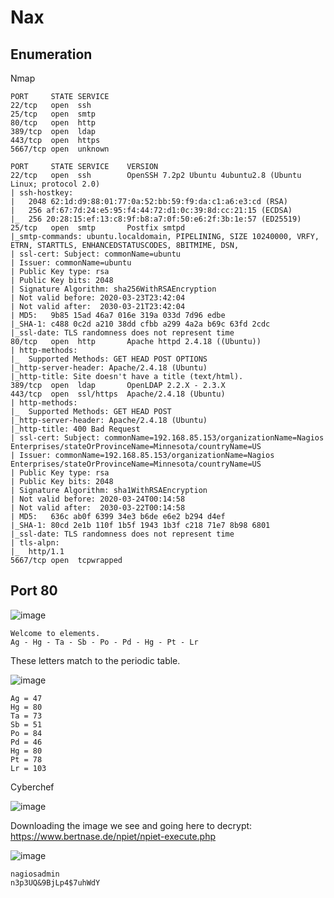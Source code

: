 # Nax

## Enumeration

Nmap 

```
PORT     STATE SERVICE
22/tcp   open  ssh
25/tcp   open  smtp
80/tcp   open  http
389/tcp  open  ldap
443/tcp  open  https
5667/tcp open  unknown

PORT     STATE SERVICE    VERSION
22/tcp   open  ssh        OpenSSH 7.2p2 Ubuntu 4ubuntu2.8 (Ubuntu Linux; protocol 2.0)
| ssh-hostkey: 
|   2048 62:1d:d9:88:01:77:0a:52:bb:59:f9:da:c1:a6:e3:cd (RSA)
|   256 af:67:7d:24:e5:95:f4:44:72:d1:0c:39:8d:cc:21:15 (ECDSA)
|_  256 20:28:15:ef:13:c8:9f:b8:a7:0f:50:e6:2f:3b:1e:57 (ED25519)
25/tcp   open  smtp       Postfix smtpd
|_smtp-commands: ubuntu.localdomain, PIPELINING, SIZE 10240000, VRFY, ETRN, STARTTLS, ENHANCEDSTATUSCODES, 8BITMIME, DSN, 
| ssl-cert: Subject: commonName=ubuntu
| Issuer: commonName=ubuntu
| Public Key type: rsa
| Public Key bits: 2048
| Signature Algorithm: sha256WithRSAEncryption
| Not valid before: 2020-03-23T23:42:04
| Not valid after:  2030-03-21T23:42:04
| MD5:   9b85 15ad 46a7 016e 319a 033d 7d96 edbe
|_SHA-1: c488 0c2d a210 38dd cfbb a299 4a2a b69c 63fd 2cdc
|_ssl-date: TLS randomness does not represent time
80/tcp   open  http       Apache httpd 2.4.18 ((Ubuntu))
| http-methods: 
|_  Supported Methods: GET HEAD POST OPTIONS
|_http-server-header: Apache/2.4.18 (Ubuntu)
|_http-title: Site doesn't have a title (text/html).
389/tcp  open  ldap       OpenLDAP 2.2.X - 2.3.X
443/tcp  open  ssl/https  Apache/2.4.18 (Ubuntu)
| http-methods: 
|_  Supported Methods: GET HEAD POST
|_http-server-header: Apache/2.4.18 (Ubuntu)
|_http-title: 400 Bad Request
| ssl-cert: Subject: commonName=192.168.85.153/organizationName=Nagios Enterprises/stateOrProvinceName=Minnesota/countryName=US
| Issuer: commonName=192.168.85.153/organizationName=Nagios Enterprises/stateOrProvinceName=Minnesota/countryName=US
| Public Key type: rsa
| Public Key bits: 2048
| Signature Algorithm: sha1WithRSAEncryption
| Not valid before: 2020-03-24T00:14:58
| Not valid after:  2030-03-22T00:14:58
| MD5:   636c ab0f 6399 34e3 b6de e6e2 b294 d4ef
|_SHA-1: 80cd 2e1b 110f 1b5f 1943 1b3f c218 71e7 8b98 6801
|_ssl-date: TLS randomness does not represent time
| tls-alpn: 
|_  http/1.1
5667/tcp open  tcpwrapped

```


## Port 80


![image](https://user-images.githubusercontent.com/5285547/137701296-5fb66fbe-46ac-44e1-a029-640f89142fc5.png)

```
Welcome to elements.
Ag - Hg - Ta - Sb - Po - Pd - Hg - Pt - Lr
```

These letters match to the periodic table. 

![image](https://user-images.githubusercontent.com/5285547/137705641-7f72a8fa-6c3c-41b1-b96f-7a18a5e62b19.png)

```
Ag = 47
Hg = 80
Ta = 73
Sb = 51
Po = 84
Pd = 46
Hg = 80
Pt = 78
Lr = 103
```

Cyberchef

![image](https://user-images.githubusercontent.com/5285547/137706326-f20c94d6-6b8f-442e-8384-b68c8fe4011f.png)


Downloading the image we see and going here to decrypt: https://www.bertnase.de/npiet/npiet-execute.php

![image](https://user-images.githubusercontent.com/5285547/137706960-043e6f39-f2ef-4753-ba05-2345e03345f4.png)


```
nagiosadmin
n3p3UQ&9BjLp4$7uhWdY
```
